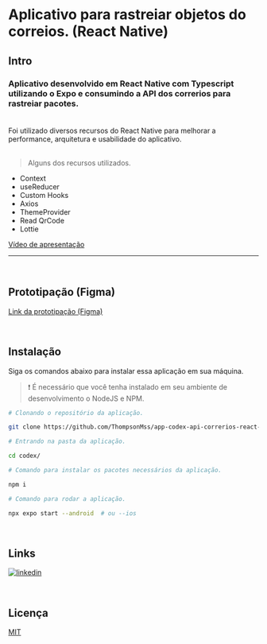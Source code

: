 # Aplicativo para rastreiar objetos do correios. (React Native)

## Intro
### Aplicativo desenvolvido em React Native com Typescript utilizando o <b>Expo</b> e consumindo a API dos correrios para rastreiar pacotes.<br><br>
Foi utilizado diversos recursos do React Native para melhorar a performance, arquitetura e usabilidade do aplicativo.
<br><br>
> Alguns dos recursos utilizados.

 - Context
 - useReducer
 - Custom Hooks
 - Axios
 - ThemeProvider
 - Read QrCode
 - Lottie

[Vídeo de apresentação](https://user-images.githubusercontent.com/30129295/188051207-2d15d75b-243f-4f67-a35b-5028143d4752.mp4)

-------------------------------------
<br>

## Prototipação (Figma)
[Link da prototipação (Figma)](https://www.figma.com/file/LtAqqEKj3FaEQjt7TZuUX5/Untitled?node-id=0%3A1)

<br>

## Instalação

Siga os comandos abaixo para instalar essa aplicação em sua máquina.

> ❗ É necessário que você tenha instalado em seu ambiente de desenvolvimento o NodeJS e NPM.

```bash
# Clonando o repositório da aplicação.

git clone https://github.com/ThompsonMss/app-codex-api-correrios-react-native codex
```

```bash
# Entrando na pasta da aplicação.

cd codex/
```

```bash
# Comando para instalar os pacotes necessários da aplicação.

npm i
```

```bash
# Comando para rodar a aplicação.

npx expo start --android  # ou --ios
```


<br>
 
## Links
[![linkedin](https://img.shields.io/badge/linkedin-0A66C2?style=for-the-badge&logo=linkedin&logoColor=white)](https://linkedin.com/in/thompson-silva)

<br>

## Licença

[MIT](https://choosealicense.com/licenses/mit/)